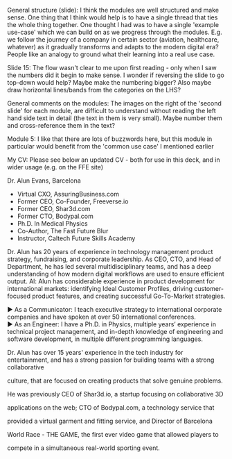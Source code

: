 General structure (slide): I think the modules are well structured and make sense. One thing that I think would help is to have a single thread that ties the whole thing together. One thought I had was to have a single 'example use-case' which we can build on as we progress through the modules. E.g. we follow the journey of a company in certain sector (aviation, healthcare, whatever) as it gradually transforms and adapts to the modern digital era? People like an analogy to ground what their learning into a real use case.


Slide 15: The flow wasn't clear to me upon first reading - only when I saw the numbers did it begin to make sense. I wonder if reversing the slide to go top-down would help? Maybe make the numbering bigger? Also maybe draw horizontal lines/bands from the categories on the LHS? 

General comments on the modules: The images on the right of the 'second slide' for each module, are difficult to understand without reading the left hand side text in detail (the text in them is very small). Maybe number them and cross-reference them in the text?

Module 5: I like that there are lots of buzzwords here, but this module in particular would benefit from the 'common use case' I mentioned earlier

My CV: Please see below an updated CV - both for use in this deck, and in wider usage (e.g. on the FFE site)

Dr. Alun Evans, Barcelona

- Virtual CXO, AssuringBusiness.com
- Former CEO, Co-Founder, Freeverse.io
- Former CEO, Shar3d.com
- Former CTO, Bodypal.com
- Ph.D. In Medical Physics
- Co-Author, The Fast Future Blur
- Instructor, Caltech Future Skills Academy

Dr. Alun has 20 years of experience in technology management product strategy, fundraising, and corporate leadership. As CEO, CTO, and Head of Department, he has led several multidisciplinary teams, and has a deep understanding of how modern digital workflows are used to ensure efficient output. Al: Alun has considerable experience in product development for international markets: identifying Ideal Customer Profiles, driving customer-focused product features, and creating successful Go-To-Market strategies.  
  
► As a Communicator: I teach executive strategy to international corporate companies and have spoken at over 50 international conferences.  
► As an Engineer: I have a Ph.D. in Physics, multiple years’ experience in technical project management, and in-depth knowledge of engineering and software development, in multiple different programming languages.

Dr. Alun has over 15 years' experience in the tech industry for entertainment,
and has a strong passion for building teams with a strong collaborative

culture, that are focused on creating products that solve genuine problems.

He was previously CEO of Shar3d.io, a startup focusing on collaborative 3D

applications on the web; CTO of Bodypal.com, a technology service that

provided a virtual garment and fitting service, and Director of Barcelona

World Race - THE GAME, the first ever video game that allowed players to

compete in a simultaneous real-world sporting event.

